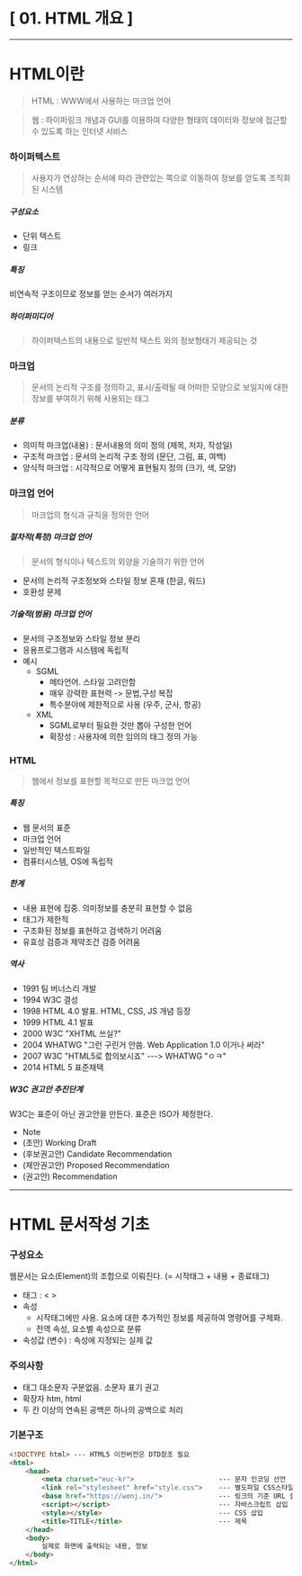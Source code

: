 # [ 01. HTML 개요 ]

---
# HTML이란
> HTML : WWW에서 사용하는 마크업 언어

> 웹 : 하이퍼링크 개념과 GUI를 이용하여 다양한 형태의 데이터와 정보에 접근할 수 있도록 하는 인터넷 서비스

### 하이퍼텍스트
> 사용자가 연상하는 순서에 따라 관련있는 쪽으로 이동하여 정보를 얻도록 조직화된 시스템

##### 구성요소
* 단위 텍스트
* 링크

##### 특징
비연속적 구조이므로 정보를 얻는 순서가 여러가지

##### 하이퍼미디어
> 하이퍼텍스트의 내용으로 일반적 텍스트 외의 정보형태가 제공되는 것


### 마크업
> 문서의 논리적 구조를 정의하고, 표시/출력될 때 어떠한 모양으로 보일지에 대한 정보를 부여하기 위해 사용되는 태그

##### 분류
* 의미적 마크업(내용) : 문서내용의 의미 정의 (제목, 저자, 작성일)
* 구조적 마크업 : 문서의 논리적 구조 정의 (문단, 그림, 표, 여백)
* 양식적 마크업 : 시각적으로 어떻게 표현될지 정의 (크기, 색, 모양)


### 마크업 언어
> 마크업의 형식과 규칙을 정의한 언어

##### 절차적(특정) 마크업 언어
> 문서의 형식이나 텍스트의 외양을 기술하기 위한 언어
* 문서의 논리적 구조정보와 스타일 정보 혼재 (한글, 워드)
* 호환성 문제

##### 기술적(범용) 마크업 언어
* 문서의 구조정보와 스타일 정보 분리
* 응용프로그램과 시스템에 독립적
* 예시
    * SGML 
        * 메타언어. 스타일 고려안함
        * 매우 강력한 표현력 -> 문법,구성 복잡
        * 특수분야에 제한적으로 사용 (우주, 군사, 항공)
    * XML
        * SGML로부터 필요한 것만 뽑아 구성한 언어
        * 확장성 : 사용자에 의한 임의의 태그 정의 가능

### HTML
> 웹에서 정보를 표현할 목적으로 만든 마크업 언어

##### 특징
* 웹 문서의 표준
* 마크업 언어
* 일반적인 텍스트파일
* 컴퓨터시스템, OS에 독립적

##### 한계
* 내용 표현에 집중. 의미정보를 충분히 표현할 수 없음
* 태그가 제한적
* 구조화된 정보를 표현하고 검색하기 어려움
* 유효성 검증과 제약조건 검증 어려움

##### 역사
* 1991 팀 버너스리 개발
* 1994 W3C 결성
* 1998 HTML 4.0 발표. HTML, CSS, JS 개념 등장
* 1999 HTML 4.1 발표
* 2000 W3C "XHTML 쓰실?"
* 2004 WHATWG "그런 구린거 안씀. Web Application 1.0 이거나 써라"
* 2007 W3C "HTML5로 합의보시죠" ---> WHATWG "ㅇㅋ"
* 2014 HTML 5 표준채택

##### W3C 권고안 추진단계
W3C는 표준이 아닌 권고안을 만든다. 표준은 ISO가 제정한다.
* Note
* (초안) Working Draft
* (후보권고안) Candidate Recommendation
* (제안권고안) Proposed Recommendation
* (권고안) Recommendation


---
# HTML 문서작성 기초

### 구성요소
웹문서는 요소(Element)의 조합으로 이뤄진다. (= 시작태그 + 내용 + 종료태그)
* 태그 : < >
* 속성
    * 시작태그에만 사용. 요소에 대한 추가적인 정보를 제공하여 명령어를 구체화.
    * 전역 속성, 요소별 속성으로 분류
* 속성값 (변수) : 속성에 지정되는 실제 값

### 주의사항
* 태그 대소문자 구분없음. 소문자 표기 권고
* 확장자 htm, html
* 두 칸 이상의 연속된 공백은 하나의 공백으로 처리

### 기본구조
```html
<!DOCTYPE html> --- HTML5 이전버전은 DTD참조 필요
<html>
    <head>
        <meta charset="euc-kr">                     --- 문자 인코딩 선언
        <link rel="stylesheet" href="style.css">    --- 별도파일 CSS스타일 적용
        <base href="https://wonj.in/">              --- 링크의 기준 URL 설정
        <script></script>                           --- 자바스크립트 삽입
        <style></style>                             --- CSS 삽입
        <title>TITLE</title>                        --- 제목
    </head>
    <body>
        실제로 화면에 출력되는 내용, 정보
    </body>
</html>
```









